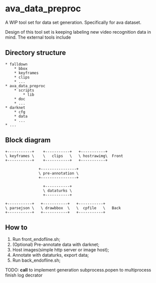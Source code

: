 # ava_data_preproc

A WIP tool set for data set generation. Specifically for ava dataset.

Design of this tool set is keeping labeling new video recognition data in mind. The external tools include 

## Directory structure

```
* falldown
    * bbox
    * keyframes
    * clips
    * ...
* ava_data_preproc
    * scripts
        * lib
    * doc
    * ...
* darknet
    * cfg
    * data
    * ...
* ...
```

## Block diagram

```
+-----------+    +-----------+   +-----------+  
\ keyframes \    \   clips   \   \ hostrawimg\  Front 
+-----------+    +-----------+   +-----------+  
       
               +----------------+
               \ pre-annotation \
               +----------------+

                 +-----------+
                 \ dataturks \
                 +-----------+

+-----------+   +-----------+   +-----------+  
\ parsejson \   \ drawbbox  \   \  cpfile   \   Back
+-----------+   +-----------+   +-----------+  
```

## How to

1. Run front_endofline.sh;
2. (Optional) Pre-annotate data with darknet;
3. Host images(simple http server or image host);
4. Annotate with dataturks, export data;
5. Run back_endofline.sh;

TODO: 
    __call__ to implement generation
    subprocess.popen to multiprocess
    finish log decrator